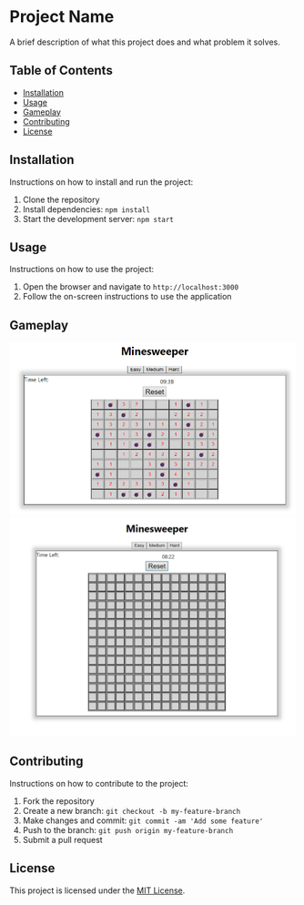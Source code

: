# Project Name

A brief description of what this project does and what problem it solves.

## Table of Contents

- [Installation](#installation)
- [Usage](#usage)
- [Gameplay](#Gameplay)
- [Contributing](#contributing)
- [License](#license)

## Installation

Instructions on how to install and run the project:

1. Clone the repository
2. Install dependencies: `npm install`
3. Start the development server: `npm start`

## Usage

Instructions on how to use the project:

1. Open the browser and navigate to `http://localhost:3000`
2. Follow the on-screen instructions to use the application

## Gameplay

![Alt text](image.png)
![Alt text](image-1.png)


## Contributing

Instructions on how to contribute to the project:

1. Fork the repository
2. Create a new branch: `git checkout -b my-feature-branch`
3. Make changes and commit: `git commit -am 'Add some feature'`
4. Push to the branch: `git push origin my-feature-branch`
5. Submit a pull request

## License

This project is licensed under the [MIT License](https://opensource.org/licenses/MIT).
